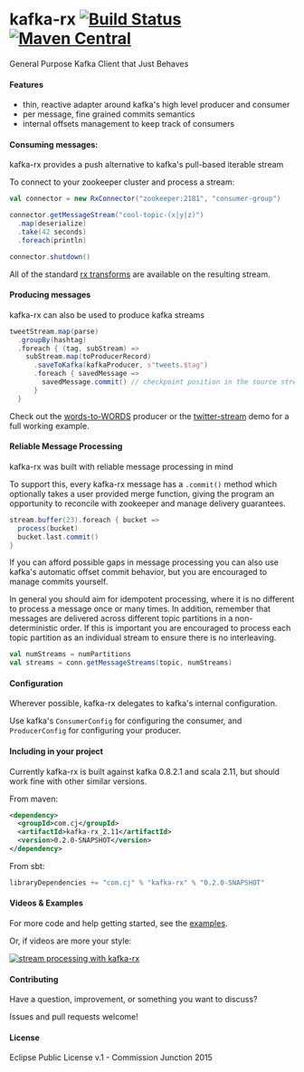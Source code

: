 # kafka-rx [![Build Status](https://travis-ci.org/cjdev/kafka-rx.svg)](https://travis-ci.org/cjdev/kafka-rx) [![Maven Central](https://img.shields.io/maven-central/v/com.cj/kafka-rx_2.10.svg)](http://search.maven.org/#search%7Cgav%7C1%7Cg%3A%22com.cj%22%20AND%20a%3A%22kafka-rx_2.10%22)

General Purpose Kafka Client that Just Behaves

#### Features

- thin, reactive adapter around kafka's high level producer and consumer
- per message, fine grained commits semantics
- internal offsets management to keep track of consumers

#### Consuming messages:

kafka-rx provides a push alternative to kafka's pull-based iterable stream

To connect to your zookeeper cluster and process a stream:

```scala
val connector = new RxConnector("zookeeper:2181", "consumer-group")

connector.getMessageStream("cool-topic-(x|y|z)")
  .map(deserialize)
  .take(42 seconds)
  .foreach(println)

connector.shutdown()
```

All of the standard [rx transforms](http://rxmarbles.com/) are available on the resulting stream.

#### Producing messages

kafka-rx can also be used to produce kafka streams

```scala
tweetStream.map(parse)
  .groupBy(hashtag)
  .foreach { (tag, subStream) =>
    subStream.map(toProducerRecord)
      .saveToKafka(kafkaProducer, s"tweets.$tag")
      .foreach { savedMessage =>
        savedMessage.commit() // checkpoint position in the source stream
      }
  }
```

Check out the [words-to-WORDS](examples/TopicTransformProducer.scala) producer or the [twitter-stream](examples/twitter-stream) demo for a full working example.

#### Reliable Message Processing

kafka-rx was built with reliable message processing in mind

To support this, every kafka-rx message has a `.commit()` method which optionally takes a user provided merge function, giving the program an opportunity to reconcile with zookeeper and manage delivery guarantees.

```scala
stream.buffer(23).foreach { bucket =>
  process(bucket)
  bucket.last.commit()
}
```

If you can afford possible gaps in message processing you can also use kafka's automatic offset commit behavior, but you are encouraged to manage commits yourself.

In general you should aim for idempotent processing, where it is no different to process a message once or many times. In addition, remember that messages are delivered across different topic partitions in a non-deterministic order. If this is important you are encouraged to process each topic partition as an individual stream to ensure there is no interleaving.

```scala
val numStreams = numPartitions
val streams = conn.getMessageStreams(topic, numStreams)
```

#### Configuration

Wherever possible, kafka-rx delegates to kafka's internal configuration.

Use kafka's `ConsumerConfig` for configuring the consumer, and `ProducerConfig` for configuring your producer.

#### Including in your project

Currently kafka-rx is built against kafka 0.8.2.1 and scala 2.11, but should work fine with other similar versions.

From maven:

```xml
<dependency>
  <groupId>com.cj</groupId>
  <artifactId>kafka-rx_2.11</artifactId>
  <version>0.2.0-SNAPSHOT</version>
</dependency>
```

From sbt:

```scala
libraryDependencies += "com.cj" % "kafka-rx" % "0.2.0-SNAPSHOT"
```

#### Videos & Examples

For more code and help getting started, see the [examples](examples/).

Or, if videos are more your style:

[![stream processing with kafka-rx](http://img.youtube.com/vi/S-Ynyel9pkk/0.jpg)](http://www.youtube.com/watch?v=S-Ynyel9pkk)

#### Contributing

Have a question, improvement, or something you want to discuss?

Issues and pull requests welcome!

#### License

Eclipse Public License v.1 - Commission Junction 2015
